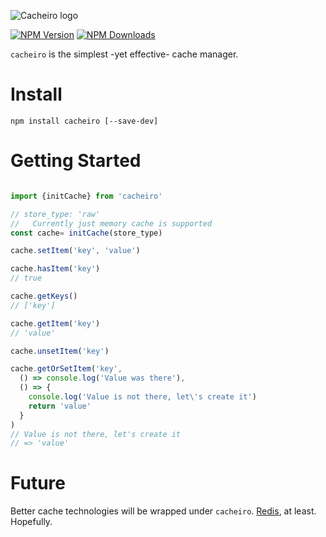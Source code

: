 ![Cacheiro logo](https://cacheiro.afialapis.com/logo.png)

[![NPM Version](https://badge.fury.io/js/cacheiro.svg)](https://www.npmjs.com/package/cacheiro)
[![NPM Downloads](https://img.shields.io/npm/dm/cacheiro.svg?style=flat)](https://www.npmjs.com/package/cacheiro)

`cacheiro` is the simplest -yet effective- cache manager.

# Install

```
npm install cacheiro [--save-dev]
```

# Getting Started

```js

import {initCache} from 'cacheiro'

// store_type: 'raw'
//   Currently just memory cache is supported
const cache= initCache(store_type)

cache.setItem('key', 'value')

cache.hasItem('key')
// true

cache.getKeys()
// ['key']

cache.getItem('key')
// 'value'

cache.unsetItem('key')

cache.getOrSetItem('key', 
  () => console.log('Value was there'),
  () => {
    console.log('Value is not there, let\'s create it')
    return 'value'
  } 
)
// Value is not there, let's create it
// => 'value'
```

# Future

Better cache technologies will be wrapped under `cacheiro`. [Redis](https://redis.io/), at least. Hopefully.
